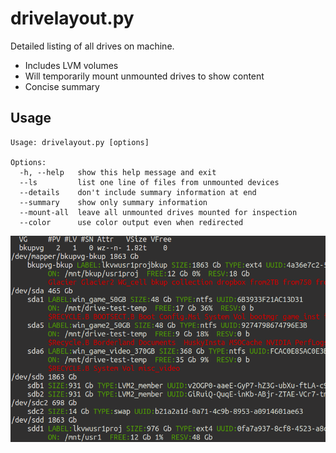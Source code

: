 drivelayout.py
==============

Detailed listing of all drives on machine.

* Includes LVM volumes
* Will temporarily mount unmounted drives to show content
* Concise summary

Usage
-----

    Usage: drivelayout.py [options]
    
    Options:
      -h, --help   show this help message and exit
      --ls         list one line of files from unmounted devices
      --details    don't include summary information at end
      --summary    show only summary information
      --mount-all  leave all unmounted drives mounted for inspection
      --color      use color output even when redirected

![Screenshot](screenshot.png)
